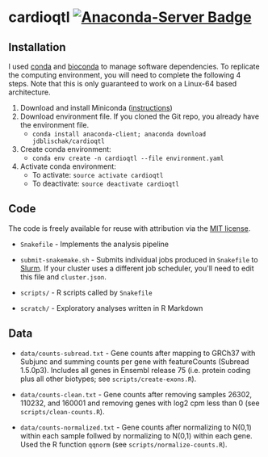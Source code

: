 # cardioqtl [![Anaconda-Server Badge](https://anaconda.org/jdblischak/cardioqtl/badges/version.svg)](https://anaconda.org/jdblischak/cardioqtl)

## Installation

I used [conda][] and [bioconda][] to manage software dependencies. To replicate
the computing environment, you will need to complete the following 4 steps. Note
that this is only guaranteed to work on a Linux-64 based architecture.

1. Download and install Miniconda ([instructions](https://conda.io/miniconda.html))
2. Download environment file. If you cloned the Git repo, you already have the environment file.
    - `conda install anaconda-client; anaconda download jdblischak/cardioqtl`
3. Create conda environment:
    - `conda env create -n cardioqtl --file environment.yaml`
4. Activate conda environment:
    - To activate: `source activate cardioqtl`
    - To deactivate: `source deactivate cardioqtl`

[conda]: https://conda.io/docs/
[bioconda]: https://bioconda.github.io

## Code

The code is freely available for reuse with attribution via the [MIT
license][mit].

* `Snakefile` - Implements the analysis pipeline

* `submit-snakemake.sh` - Submits individual jobs produced in
  `Snakefile` to [Slurm][]. If your cluster uses a different job
  scheduler, you'll need to edit this file and `cluster.json`.

* `scripts/` - R scripts called by `Snakefile`

* `scratch/` - Exploratory analyses written in R Markdown

[mit]: https://choosealicense.com/licenses/mit/
[Slurm]: https://slurm.schedmd.com/overview.html

## Data

* `data/counts-subread.txt` - Gene counts after mapping to GRCh37 with
  Subjunc and summing counts per gene with featureCounts (Subread
  1.5.0p3). Includes all genes in Ensembl release 75 (i.e. protein
  coding plus all other biotypes; see `scripts/create-exons.R`).

* `data/counts-clean.txt` - Gene counts after removing samples 26302,
  110232, and 160001 and removing genes with log2 cpm less than 0 (see
  `scripts/clean-counts.R`).

* `data/counts-normalized.txt` - Gene counts after normalizing to
  N(0,1) within each sample follwed by normalizing to N(0,1) within
  each gene. Used the R function `qqnorm` (see
  `scripts/normalize-counts.R`).

